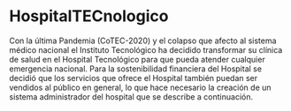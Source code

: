 # HospitalTECnologico
Con la última Pandemia (CoTEC-2020) y el colapso que afecto al sistema médico nacional el
Instituto Tecnológico ha decidido transformar su clínica de salud en el Hospital Tecnológico para
que pueda atender cualquier emergencia nacional. Para la sostenibilidad financiera del Hospital
se decidió que los servicios que ofrece el Hospital también puedan ser vendidos al público en
general, lo que hace necesario la creación de un sistema administrador del hospital que se
describe a continuación.
